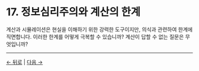# 17. 정보심리주의와 계산의 한계

계산과 시뮬레이션은 현실을 이해하기 위한 강력한 도구이지만, 의식과 관련하여 한계에 직면합니다. 이러한 한계를 어떻게 극복할 수 있습니까? 계산이 답할 수 없는 질문은 무엇입니까?

---
<div class="navigation-links">
<a href="../16_정보심리주의와_인공지능/" class="nav-link prev-link">← 뒤로</a> | <a href="../18_정보심리주의와_언어철학/" class="nav-link next-link">다음 →</a>
</div>
